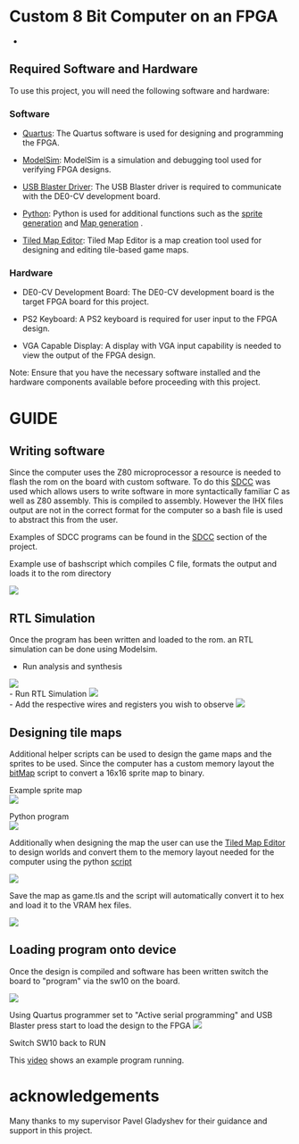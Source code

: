 # Custom 8 Bit Computer on an FPGA
-

## Required Software and Hardware

To use this project, you will need the following software and hardware:

### Software

- [Quartus](https://www.intel.com/content/www/us/en/software/programmable/quartus-prime/overview.html): The Quartus software is used for designing and programming the FPGA.

- [ModelSim](https://www.mentor.com/company/higher_ed/modelsim-student-edition): ModelSim is a simulation and debugging tool used for verifying FPGA designs.

- [USB Blaster Driver](https://www.intel.com/content/www/us/en/programmable/support/support-resources/drivers/dri-index.html): The USB Blaster driver is required to communicate with the DE0-CV development board.

- [Python](https://www.python.org/): Python is used for additional functions such as the [sprite generation](https://csgitlab.ucd.ie/fyp-fpga/fpga-files/-/tree/main/pythonScripts/bitMapConverter) and [Map generation](https://csgitlab.ucd.ie/fyp-fpga/fpga-files/-/tree/main/pythonScripts/tiledMapConverter) .

- [Tiled Map Editor](https://www.mapeditor.org/): Tiled Map Editor is a map creation tool used for designing and editing tile-based game maps.

### Hardware

- DE0-CV Development Board: The DE0-CV development board is the target FPGA board for this project.

- PS2 Keyboard: A PS2 keyboard is required for user input to the FPGA design.

- VGA Capable Display: A display with VGA input capability is needed to view the output of the FPGA design.

Note: Ensure that you have the necessary software installed and the hardware components available before proceeding with this project.

# GUIDE
## Writing software
Since the computer uses the Z80 microprocessor a resource is needed to flash the rom on the board with custom software. To do this [SDCC](https://sdcc.sourceforge.net/) was used which allows users to write software in more syntactically familiar C as well as Z80 assembly. This is compiled to assembly. However the IHX files output are not in the correct format for the computer so a bash file is used to abstract this from the user.

Examples of SDCC programs can be found in the [SDCC](https://csgitlab.ucd.ie/fyp-fpga/fpga-files/-/tree/main/SDCC) section of the project.

Example use of bashscript which compiles C file, formats the output and loads it to the rom directory

<img src="https://csgitlab.ucd.ie/fyp-fpga/fpga-files/-/raw/main/README_images/bashScript.png" />

## RTL Simulation

Once the program has been written and loaded to the rom. an RTL simulation can be done using Modelsim.

- Run analysis and synthesis  
<img src="https://csgitlab.ucd.ie/fyp-fpga/fpga-files/-/raw/main/README_images/analysis.png" />

<br>
- Run RTL Simulation  
<img src="https://csgitlab.ucd.ie/fyp-fpga/fpga-files/-/raw/main/README_images/rtlButton.png" />

<br>
- Add the respective wires and registers you wish to observe  
<img src="https://csgitlab.ucd.ie/fyp-fpga/fpga-files/-/raw/main/README_images/vgaTiming.png" />

## Designing tile maps

Additional helper scripts can be used to design the game maps and the sprites to be used. Since the computer has a custom memory layout the [bitMap](https://csgitlab.ucd.ie/fyp-fpga/fpga-files/-/tree/main/pythonScripts/bitMapConverter) script to convert a 16x16 sprite map to binary.

Example sprite map  
<img src="https://csgitlab.ucd.ie/fyp-fpga/fpga-files/-/raw/main/README_images/spriteMap.png" />

Python program  
<img src="https://csgitlab.ucd.ie/fyp-fpga/fpga-files/-/raw/main/README_images/pythonScript1.png" />

Additionally when designing the map the user can use the [Tiled Map Editor](https://www.mapeditor.org/) to design worlds and convert them to the memory layout needed for the computer using the python [script](https://csgitlab.ucd.ie/fyp-fpga/fpga-files/-/tree/main/pythonScripts/tiledMapConverter)

<img src="https://csgitlab.ucd.ie/fyp-fpga/fpga-files/-/raw/main/README_images/tiledImage.png" />

Save the map as game.tls and the script will automatically convert it to hex and load it to the VRAM hex files.  

<img src="https://csgitlab.ucd.ie/fyp-fpga/fpga-files/-/raw/main/README_images/pythonScript2.png" />


## Loading program onto device

Once the design is compiled and software has been written switch the board to "program" via the sw10 on the board.

<img src="https://csgitlab.ucd.ie/fyp-fpga/fpga-files/-/raw/main/README_images/switch.png" />

Using Quartus programmer set to "Active serial programming" and USB Blaster press start to load the design to the FPGA
<img src="https://csgitlab.ucd.ie/fyp-fpga/fpga-files/-/raw/main/README_images/programmer.png" />

Switch SW10 back to RUN

This [video](https://www.youtube.com/watch?v=GjGi8DC8lgs) shows an example program running.


# acknowledgements
Many thanks to my supervisor Pavel Gladyshev for their guidance and support in this project.
